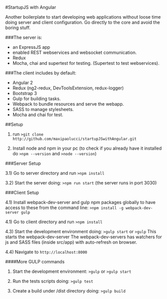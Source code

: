 #StartupJS with Angular

Another boilerplate to start developing web applications without loose time doing server and client configuration. Go directly to the core and avoid the boring stuff.

###The server is:
* an ExpressJS app
* enabled REST webservices and websocket communication.
* Redux
* Mocha, chai and supertest for testing. (Supertest to test webservices).

###The client includes by default:
* Angular 2
* Redux (ng2-redux, DevToolsExtension, redux-logger)
* Bootstrap 3
* Gulp for building tasks.
* Webpack to bundle resources and serve the webapp.
* SASS to manage stylesheets.
* Mocha and chai for test.


##Setup

1) run `>git clone http://github.com/maxipaolucci/startupJSwithAngular.git`

2) Install node and npm in your pc (to check if you already have it installed do `>npm --version`  and  `>node --version`)


###Server Setup

3.1) Go to server directory and run `>npm install`

3.2) Start the server doing: `>npm run start`  (the server runs in port 3030)


###Client Setup

4.1) Install webpack-dev-server and gulp npm packages globally to have access to these
from the command line: `>npm install -g webpack-dev-server gulp`

4.1) Go to client directory and run `>npm install`

4.3) Start the development environment doing: `>gulp start` or `>gulp`
    This starts the webpack-dev-server
    The webpack-dev-servers has watchers for js and SASS files (inside src/app) with auto-refresh on browser.

4.4) Navigate to `http://localhost:8000`

####More GULP commands
1) Start the development environment: `>gulp` or `>gulp start`

2) Run the tests scripts doing: `>gulp test`

3) Create a build under /dist directory doing: `>gulp build`